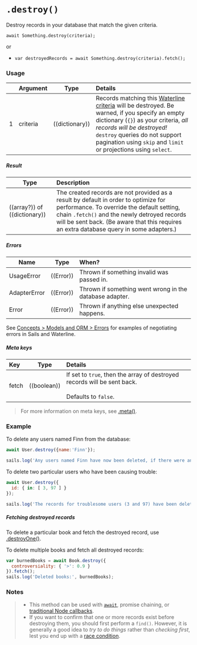 # `.destroy()`

Destroy records in your database that match the given criteria.

```usage
await Something.destroy(criteria);
```

or

+ `var destroyedRecords = await Something.destroy(criteria).fetch();`


### Usage

|   |     Argument        | Type                                         | Details                            |
|---|:--------------------|----------------------------------------------|:-----------------------------------|
| 1 |    criteria         | ((dictionary))                               | Records matching this [Waterline criteria](https://sailsjs.com/documentation/concepts/models-and-orm/query-language) will be destroyed.  Be warned, if you specify an empty dictionary (`{}`) as your criteria, _all records will be destroyed!_ `destroy` queries do not support pagination using `skip` and `limit` or projections using `select`. |


##### Result

| Type                | Description      |
|---------------------|:-----------------|
| ((array?)) of ((dictionary))  | The created records are not provided as a result by default in order to optimize for performance.  To override the default setting, chain `.fetch()` and the newly detroyed records will be sent back. (Be aware that this requires an extra database query in some adapters.)


##### Errors

|     Name        | Type                | When? |
|-----------------|---------------------|:---------------------------------------------------------------------------------|
| UsageError      | ((Error))           | Thrown if something invalid was passed in.
| AdapterError    | ((Error))           | Thrown if something went wrong in the database adapter.
| Error           | ((Error))           | Thrown if anything else unexpected happens.

See [Concepts > Models and ORM > Errors](https://sailsjs.com/documentation/concepts/models-and-orm/errors) for examples of negotiating errors in Sails and Waterline.

##### Meta keys

| Key                 | Type              | Details                                                        |
|:--------------------|-------------------|:---------------------------------------------------------------|
| fetch               | ((boolean))       | If set to `true`, then the array of destroyed records will be sent back.<br/><br/>Defaults to `false`.

> For more information on meta keys, see [.meta()](https://sailsjs.com/documentation/reference/waterline-orm/queries/meta).



### Example

To delete any users named Finn from the database:

```javascript
await User.destroy({name:'Finn'});

sails.log('Any users named Finn have now been deleted, if there were any.');
```


To delete two particular users who have been causing trouble:

```javascript
await User.destroy({
  id: { in: [ 3, 97 ] }
});

sails.log('The records for troublesome users (3 and 97) have been deleted, if they still existed.');
```


##### Fetching destroyed records

To delete a particular book and fetch the destroyed record, use [.destroyOne()](https://sailsjs.com/documentation/reference/waterline/destroy-one).

To delete multiple books and fetch all destroyed records:

```javascript
var burnedBooks = await Book.destroy({
  controversiality: { '>': 0.9 }
}).fetch();
sails.log('Deleted books:', burnedBooks);
```




### Notes
> + This method can be used with [`await`](https://github.com/mikermcneil/parley/tree/49c06ee9ed32d9c55c24e8a0e767666a6b60b7e8#usage), promise chaining, or [traditional Node callbacks](https://sailsjs.com/documentation/reference/waterline-orm/queries/exec).
> + If you want to confirm that one or more records exist before destroying them, you should first perform a `find()`.  However, it is generally a good idea to _try to do things_ rather than _checking first_, lest you end up with a [race condition](http://people.cs.umass.edu/~emery/classes/cmpsci377/f07/scribe/scribe8-1.pdf).


<docmeta name="displayName" value=".destroy()">
<docmeta name="pageType" value="method">
